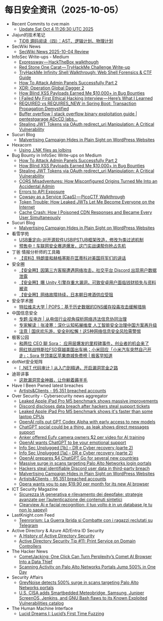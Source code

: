 # 每日安全资讯（2025-10-05）

- Recent Commits to cve:main
  - [Update Sat Oct  4 11:26:30 UTC 2025](https://github.com/trickest/cve/commit/aef28f9cd8ac7f0295c05403858da0716d0f899b)
- Jiajun的技术笔记
  - [TiDB 源码阅读（四）：AST、逻辑计划、物理计划](https://jiajunhuang.com/articles/2025_10_04-tidb_source_code_ast_and_plan.md.html)
- SecWiki News
  - [SecWiki News 2025-10-04 Review](http://www.sec-wiki.com/?2025-10-04)
- InfoSec Write-ups - Medium
  - [Expressway — HackTheBox walkthough](https://infosecwriteups.com/expressway-hackthebox-walkthough-d523a3a24c68?source=rss----7b722bfd1b8d---4)
  - [Red Stone One Carat — TryHackMe Challenge Write-up](https://infosecwriteups.com/red-stone-one-carat-tryhackme-challenge-write-up-2bf6d920b0c6?source=rss----7b722bfd1b8d---4)
  - [TryHackMe Infinity Shell Walkthrough: Web Shell Forensics & CTF Guide](https://infosecwriteups.com/tryhackme-infinity-shell-walkthrough-web-shell-forensics-ctf-guide-1230f5b1aa56?source=rss----7b722bfd1b8d---4)
  - [How To Attack Admin Panels Successfully Part 2](https://infosecwriteups.com/how-to-attack-admin-panels-successfully-part-2-9316c3caad3a?source=rss----7b722bfd1b8d---4)
  - [XDR: Operation Global Dagger 2](https://infosecwriteups.com/xdr-operation-global-dagger-2-65ba900bc51f?source=rss----7b722bfd1b8d---4)
  - [How Blind XSS Payloads Earned Me $10,000+ in Bug Bounties](https://infosecwriteups.com/how-blind-xss-payloads-earned-me-10-000-in-bug-bounties-70789f3940f9?source=rss----7b722bfd1b8d---4)
  - [I Failed My First Ethical Hacking Interview — Here’s What I Learned](https://infosecwriteups.com/i-failed-my-first-ethical-hacking-interview-heres-what-i-learned-aea3de6d7318?source=rss----7b722bfd1b8d---4)
  - [REQUIRED vs REQUIRES_NEW in Spring Boot: Transaction Propagation Demystified](https://infosecwriteups.com/required-vs-requires-new-in-spring-boot-transaction-propagation-demystified-032fe9c47793?source=rss----7b722bfd1b8d---4)
  - [Buffer overflow | stack overflow binary exploitation guide | pentestgarage ADcCD labs…](https://infosecwriteups.com/buffer-overflow-stack-overflow-binary-exploitation-guide-pentestgarage-adccd-labs-9c2b5433ebc3?source=rss----7b722bfd1b8d---4)
  - [Stealing JWT Tokens via OAuth redirect_uri Manipulation: A Critical Vulnerability](https://infosecwriteups.com/stealing-jwt-tokens-via-oauth-redirect-uri-manipulation-a-critical-vulnerability-abbd579b5443?source=rss----7b722bfd1b8d---4)
- Sucuri Blog
  - [Malvertising Campaign Hides in Plain Sight on WordPress Websites](https://blog.sucuri.net/2025/10/malvertising-campaign-hides-in-plain-sight-on-wordpress-websites.html)
- Hexacorn
  - [Using .LNK files as lolbins](https://www.hexacorn.com/blog/2025/10/04/using-lnk-files-as-lolbins/)
- Bug Bounty in InfoSec Write-ups on Medium
  - [How To Attack Admin Panels Successfully Part 2](https://infosecwriteups.com/how-to-attack-admin-panels-successfully-part-2-9316c3caad3a?source=rss----7b722bfd1b8d--bug_bounty)
  - [How Blind XSS Payloads Earned Me $10,000+ in Bug Bounties](https://infosecwriteups.com/how-blind-xss-payloads-earned-me-10-000-in-bug-bounties-70789f3940f9?source=rss----7b722bfd1b8d--bug_bounty)
  - [Stealing JWT Tokens via OAuth redirect_uri Manipulation: A Critical Vulnerability](https://infosecwriteups.com/stealing-jwt-tokens-via-oauth-redirect-uri-manipulation-a-critical-vulnerability-abbd579b5443?source=rss----7b722bfd1b8d--bug_bounty)
  - [CORS Misadventures: How Misconfigured Origins Turned Me Into an Accidental Admin](https://infosecwriteups.com/cors-misadventures-how-misconfigured-origins-turned-me-into-an-accidental-admin-2107aa1768d6?source=rss----7b722bfd1b8d--bug_bounty)
  - [Errors to API Exposure](https://infosecwriteups.com/errors-to-api-exposure-cbcf2b73946e?source=rss----7b722bfd1b8d--bug_bounty)
  - [Cowsay as a Service (CaaS) — PicoCTF Walkthrough](https://infosecwriteups.com/cowsay-as-a-service-caas-picoctf-walkthrough-0c102345eac0?source=rss----7b722bfd1b8d--bug_bounty)
  - [Token Trouble: How Leaked JWTs Let Me Become Everyone on the Internet](https://infosecwriteups.com/token-trouble-how-leaked-jwts-let-me-become-everyone-on-the-internet-cb02acde43f2?source=rss----7b722bfd1b8d--bug_bounty)
  - [Cache Crash: How I Poisoned CDN Responses and Became Every User Simultaneously](https://infosecwriteups.com/cache-crash-how-i-poisoned-cdn-responses-and-became-every-user-simultaneously-6261a2e966b4?source=rss----7b722bfd1b8d--bug_bounty)
- Sucuri Blog
  - [Malvertising Campaign Hides in Plain Sight on WordPress Websites](https://blog.sucuri.net/2025/10/malvertising-campaign-hides-in-plain-sight-on-wordpress-websites.html)
- 看雪学苑
  - [USB重定向-对开源软件USBIPSTUB框架改造，修改为类过滤机制](https://mp.weixin.qq.com/s?__biz=MjM5NTc2MDYxMw==&mid=2458601623&idx=1&sn=c6e604965de9e90756aaddd2671c0cbd)
  - [预售中！车联网安全赛道爆发，这门实战课帮你抢占先机](https://mp.weixin.qq.com/s?__biz=MjM5NTc2MDYxMw==&mid=2458601623&idx=2&sn=176e31cd9a2368077354c0da6fcfd3ca)
- 丁爸 情报分析师的工具箱
  - [【资料】特朗普和赫格塞斯在匡蒂科对美国将军们的讲话](https://mp.weixin.qq.com/s?__biz=MzI2MTE0NTE3Mw==&mid=2651152225&idx=1&sn=a3945cd554c10e42cf4c23b266187667)
- 安全圈
  - [【安全圈】因第三方客服遭遇网络攻击，社交平台 Discord 出现用户数据泄露](https://mp.weixin.qq.com/s?__biz=MzIzMzE4NDU1OQ==&mid=2652072034&idx=1&sn=52bef7481097d8f737e3c8133f3cd3f9)
  - [【安全圈】曝 Unity 引擎存重大漏洞，可致安卓用户面临钱财损失与资料被盗](https://mp.weixin.qq.com/s?__biz=MzIzMzE4NDU1OQ==&mid=2652072034&idx=2&sn=8499cf69c1ca4d2a60475ee399d14502)
  - [【安全圈】网络故障持续，日本朝日啤酒供应受阻](https://mp.weixin.qq.com/s?__biz=MzIzMzE4NDU1OQ==&mid=2652072034&idx=3&sn=3e6a79924d698f2581e97ebc63343164)
- 安全学术圈
  - [特拉维夫大学 | POPS：基于历史数据的DNS缓存投毒攻击缓解措施](https://mp.weixin.qq.com/s?__biz=MzU5MTM5MTQ2MA==&mid=2247493853&idx=1&sn=f86788d04beee913b19277b9996a6eb1)
- 中国信息安全
  - [专题·反电诈 | 从电信行业视角探析网络违法信息协同治理](https://mp.weixin.qq.com/s?__biz=MzA5MzE5MDAzOA==&mid=2664250321&idx=1&sn=9c7d2a16c5b3176692ee8010e35c0fd6)
  - [专家解读｜张凌寒：深化认知拓展维度 人工智能安全治理中国方案再升级](https://mp.weixin.qq.com/s?__biz=MzA5MzE5MDAzOA==&mid=2664250321&idx=2&sn=5507b5cad1fe16f38a598c9135a778de)
  - [注意 | 国庆欢乐游，安全别松懈！这5种网络信息安全风险需警惕](https://mp.weixin.qq.com/s?__biz=MzA5MzE5MDAzOA==&mid=2664250321&idx=3&sn=dc577a034db57c9a25abe228f91d6a90)
- 极客公园
  - [和两位 CEO 聊 Sora： 应用层爆发的里程碑事件，创业者的机会来了](https://mp.weixin.qq.com/s?__biz=MTMwNDMwODQ0MQ==&mid=2653087936&idx=1&sn=8f77ec09112a607a251aea336d5d5f3f)
  - [网红挑战特斯拉FSD穿越美国出车祸；小米回应「小米汽车突然自己开走」；Sora 登顶美区苹果商城免费榜 | 极客早知道](https://mp.weixin.qq.com/s?__biz=MTMwNDMwODQ0MQ==&mid=2653087922&idx=1&sn=7dd2dd6d3fd98593917935a6afc9f2b1)
- dotNet安全矩阵
  - [[ .NET 代码审计 ] 从入门到精通，开启漏洞赏金之路](https://mp.weixin.qq.com/s?__biz=MzUyOTc3NTQ5MA==&mid=2247500742&idx=1&sn=9160b043f753646a48d7385865d60a4b)
- 迪哥讲事
  - [这款漏洞赏金神器，让你躺着薅羊毛](https://mp.weixin.qq.com/s?__biz=MzIzMTIzNTM0MA==&mid=2247498355&idx=1&sn=57662942c382a1b0672c88f789e13ade)
- Have I Been Pwned latest breaches
  - [Artists&Clients - 95,351 breached accounts](https://haveibeenpwned.com/Breach/ArtistsNClients)
- Over Security - Cybersecurity news aggregator
  - [Leaked Apple iPad Pro M5 benchmark shows massive improvements](https://www.bleepingcomputer.com/news/technology/leaked-apple-ipad-pro-m5-benchmark-shows-massive-improvements/)
  - [Discord discloses data breach after hackers steal support tickets](https://www.bleepingcomputer.com/news/security/discord-discloses-data-breach-after-hackers-steal-support-tickets/)
  - [Leaked Apple iPad Pro M5 benchmark shows it's faster than some laptop CPUs](https://www.bleepingcomputer.com/news/technology/leaked-apple-ipad-pro-m5-benchmark-shows-its-faster-than-some-laptop-cpus/)
  - [OpenAI rolls out GPT Codex Alpha with early access to new models](https://www.bleepingcomputer.com/news/artificial-intelligence/openai-rolls-out-gpt-codex-alpha-with-early-access-to-new-models/)
  - [ChatGPT social could be a thing, as leak shows direct messages support](https://www.bleepingcomputer.com/news/artificial-intelligence/chatgpt-social-could-be-a-thing-as-leak-shows-direct-messages-support/)
  - [Anker offered Eufy camera owners $2 per video for AI training](https://techcrunch.com/2025/10/04/anker-offered-to-pay-eufy-camera-owners-to-share-videos-for-training-its-ai/)
  - [OpenAI wants ChatGPT to be your emotional support](https://www.bleepingcomputer.com/news/artificial-intelligence/openai-wants-chatgpt-to-be-your-emotional-support/)
  - [Info Sec Unplugged [1b] – DR e Cyber recovery (parte 2)](https://roccosicilia.com/2025/10/04/info-sec-unplugged-1b-dr-e-cyber-recovery-parte-2/)
  - [Info Sec Unplugged [1a] – DR e Cyber recovery (parte 2)](https://roccosicilia.com/2025/10/04/info-sec-unplugged-1a-dr-e-cyber-recovery-parte-2/)
  - [OpenAI prepares $4 ChatGPT Go for several new countries](https://www.bleepingcomputer.com/news/artificial-intelligence/openai-prepares-4-chatgpt-go-for-several-new-countries/)
  - [Massive surge in scans targeting Palo Alto Networks login portals](https://www.bleepingcomputer.com/news/security/massive-surge-in-scans-targeting-palo-alto-networks-login-portals/)
  - [Hackers steal identifiable Discord user data in third-party breach](https://www.bleepingcomputer.com/news/security/hackers-steal-identifiable-discord-user-data-in-third-party-breach/)
  - [Malvertising Campaign Hides in Plain Sight on WordPress Websites](https://blog.sucuri.net/2025/10/malvertising-campaign-hides-in-plain-sight-on-wordpress-websites.html)
  - [Artists&Clients - 95,351 breached accounts](https://haveibeenpwned.com/Breach/ArtistsNClients)
  - [Opera wants you to pay $19.90 per month for its new AI browser](https://www.bleepingcomputer.com/news/artificial-intelligence/opera-wants-you-to-pay-1990-per-month-for-its-new-ai-browser/)
- ICT Security Magazine
  - [Sicurezza IA generativa e rilevamento dei deepfake: strategie avanzate per l’autenticazione dei contenuti sintetici](https://www.ictsecuritymagazine.com/articoli/sicurezza-ia/)
  - [Clearview Ai e facial recognition: il tuo volto è in un database (e tu non lo sapevi)](https://www.ictsecuritymagazine.com/notizie/clearview-ai/)
- LastKnight.com Feed
  - [Teenrorism: La Guerra Ibrida si Combatte con i ragazzi reclutati su Telegram](https://mgpf.it/2025/10/04/teenrorism-la-guerra-ibrida-si-combatte-con-i-ragazzi-reclutati-su-telegram.html)
- Active Directory & Azure AD/Entra ID Security
  - [A History of Active Directory Security](https://adsecurity.org/?p=4706)
  - [Active Directory Security Tip #11: Print Service on Domain Controllers](https://adsecurity.org/?p=4603)
- The Hacker News
  - [CometJacking: One Click Can Turn Perplexity’s Comet AI Browser Into a Data Thief](https://thehackernews.com/2025/10/cometjacking-one-click-can-turn.html)
  - [Scanning Activity on Palo Alto Networks Portals Jump 500% in One Day](https://thehackernews.com/2025/10/scanning-activity-on-palo-alto-networks.html)
- Security Affairs
  - [GreyNoise detects 500% surge in scans targeting Palo Alto Networks portals](https://securityaffairs.com/182939/hacking/greynoise-detects-500-surge-in-scans-targeting-palo-alto-networks-portals.html)
  - [U.S. CISA adds Smartbedded Meteobridge, Samsung, Juniper ScreenOS, Jenkins, and GNU Bash flaws to its Known Exploited Vulnerabilities catalog](https://securityaffairs.com/182925/hacking/u-s-cisa-adds-smartbedded-meteobridge-samsung-juniper-screenos-jenkins-and-gnu-bash-flaws-to-its-known-exploited-vulnerabilities-catalog.html)
- The Human Machine Interface
  - [Lucid Dreams I: Lucid’s First Time Fuzzing](https://h0mbre.github.io/Lucid_Dreams_1/)
